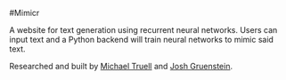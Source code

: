 #Mimicr

A website for text generation using recurrent neural networks.  Users can input text and a Python backend will train neural networks to mimic said text.


Researched and built by [Michael Truell](https://github.com/truell20 "Michael Truell") and [Josh Gruenstein](https://github.com/joshuagruenstein "Josh Gruenstein").
